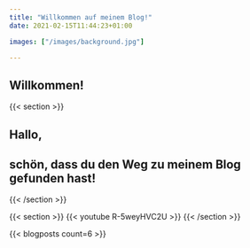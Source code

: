 ```yaml
---
title: "Willkommen auf meinem Blog!"
date: 2021-02-15T11:44:23+01:00

images: ["/images/background.jpg"]

---
```


<style>
.main-image {
    background-position: center;
    background-size: cover;
    background-image: url(/images/background.jpg);
}
</style>
<section class="hero is-medium is-light main-image">
    <div class="hero-body">
        <div class="container has-text-centered">
            <h2 class="title is-1">Willkommen!</h2>
        </div>
        <div class="container has-text-centered">
        <p class="subtitle"> 
    </div>
</section>


{{< section >}}
## Hallo,
## schön, dass du den Weg zu meinem Blog gefunden hast! 
{{< /section >}}

{{< section >}}
{{< youtube R-5weyHVC2U >}}
{{< /section >}}

{{< blogposts count=6 >}}




